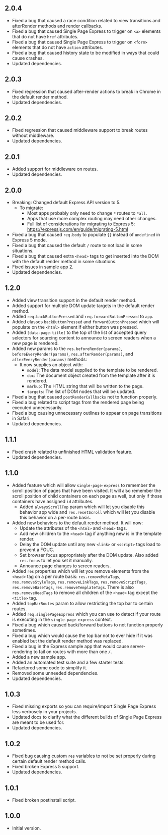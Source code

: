 ## 2.0.4

- Fixed a bug that caused a race condition related to view transitions and afterRender methods and render callbacks.
- Fixed a bug that caused Single Page Express to trigger on `<a>` elements that do not have `href` attributes.
- Fixed a bug that caused Single Page Express to trigger on `<form>` elements that do not have `action` attributes.
- Fixed a bug that caused history state to be modified in ways that could cause crashes.
- Updated dependencies.

## 2.0.3

- Fixed regression that caused after-render actions to break in Chrome in the default render method.
- Updated dependencies.

## 2.0.2

- Fixed regression that caused middleware support to break routes without middleware.
- Updated dependencies.

## 2.0.1

- Added support for middleware on routes.
- Updated dependencies.

## 2.0.0

- Breaking: Changed default Express API version to 5.
  - To migrate:
    - Most apps probably only need to change `*` routes to `*all`.
    - Apps that use more complex routing may need other changes.
    - Full list of considerations for migrating to Express 5: https://expressjs.com/en/guide/migrating-5.html
- Fixed a bug that caused `req.body` to populate `{}` instead of `undefined` in Express 5 mode.
- Fixed a bug that caused the default `/` route to not load in some situations.
- Fixed a bug that caused extra `<head>` tags to get inserted into the DOM with the default render method in some situations.
- Fixed issues in sample app 2.
- Updated dependencies.

## 1.2.0

- Added view transition support in the default render method.
- Added support for multiple DOM update targets in the default render method.
- Added `req.backButtonPressed` and `req.forwardButtonPressed` to `app`.
- Added classes `backButtonPressed` and `forwardButtonPressed` which will populate on the `<html>` element if either button was pressed.
- Added `[data-page-title]` to the top of the list of accepted query selectors for sourcing content to announce to screen readers when a new page is rendered.
- Added new params to the `res.beforeRender(params)`, `beforeEveryRender(params)`, `res.afterRender(params)`, and `afterEveryRender(params)` methods:
  - It now supplies an object with:
    - `model`: The data model supplied to the template to be rendered.
    - `doc`: The document object created from the template after it is rendered.
    - `markup`: The HTML string that will be written to the page.
    - `targets`: The list of DOM nodes that will be updated.
- Fixed a bug that caused `postRenderCallbacks` not to function properly.
- Fixed a bug related to script tags from the rendered page being executed unnecessarily.
- Fixed a bug causing unnecessary outlines to appear on page transitions in Safari.
- Updated dependencies.

## 1.1.1

- Fixed crash related to unfinished HTML validation feature.
- Updated dependencies.

## 1.1.0

- Added feature which will allow `single-page-express` to remember the scroll position of pages that have been visited. It will also remember the scroll position of child containers on each page as well, but only if those containers have assigned `id` attributes.
  - Added `alwaysScrollTop` param which will let you disable this behavior app wide and `res.resetScroll` which will let you disable this behavior on a per-route basis.
- Added new behaviors to the default render method. It will now:
  - Update the attributes of the `<html>` and `<head>` tags.
  - Add new children to the `<head>` tag if anything new is in the template render.
  - Delay the DOM update until any new `<link>` or `<script>` tags load to prevent a FOUC.
  - Set browser focus appropriately after the DOM update. Also added `res.focus` to let you set it manually.
  - Announce page changes to screen readers.
- Added `res` properties which will let you remove elements from the `<head>` tag on a per route basis: `res.removeMetaTags`, `res.removeStyleTags`, `res.removeLinkTags`, `res.removeScriptTags`, `res.removeBaseTags`, `res.removeTemplateTags`. There is also `res.removeHeadTags` to remove all children of the `<head>` tag except the `<title>` tag.
- Added `topBarRoutes` param to allow restricting the top bar to certain routes.
- Added `req.singlePageExpress` which you can use to detect if your route is executing in the `single-page-express` context.
- Fixed a bug which caused back/forward buttons to not function properly sometimes.
- Fixed a bug which would cause the top bar not to ever hide if it was enabled but the default render method was replaced.
- Fixed a bug in the Express sample app that would cause server-rendering to fail on routes with more than one `/`.
- Added a new sample app.
- Added an automated test suite and a few starter tests.
- Refactored some code to simplify it.
- Removed some unneeded dependencies.
- Updated dependencies.

## 1.0.3

- Fixed missing exports so you can require/import Single Page Express less verbosely in your projects.
- Updated docs to clarify what the different builds of Single Page Express are meant to be used for.
- Updated dependencies.

## 1.0.2

- Fixed bug causing custom `res` variables to not be set properly during certain default render method calls.
- Fixed broken Express 5 support.
- Updated dependencies.

## 1.0.1

- Fixed broken postinstall script.

## 1.0.0

- Initial version.
